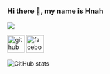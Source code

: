 ### Hi there 👋, my name is Hnah
![](https://raw.githubusercontent.com/sagar-viradiya/sagar-viradiya/master/resources/banner.png)




[<img src='https://cdn.jsdelivr.net/npm/simple-icons@3.0.1/icons/github.svg' alt='github' height='40'>](https://github.com/hanh113004)  [<img src='https://cdn.jsdelivr.net/npm/simple-icons@3.0.1/icons/facebook.svg' alt='facebook' height='40'>](https://www.facebook.com/hnahn11)  

![GitHub stats](https://github-readme-stats.vercel.app/api?username=hanh113004&show_icons=true)  

